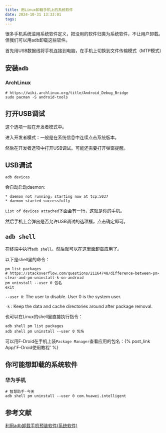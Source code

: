```yaml
---
title: 用Linux卸载手机上的系统软件
date: 2024-10-31 13:33:01
tags:
---
```


很多手机系统滥用系统软件定义，把没用的软件归类为系统软件，不让用户卸载。但我们可以用adb卸载这些软件。

首先用USB数据线将手机连接到电脑，在手机上切换到文件传输模式（MTP模式）

## 安装`adb`

### ArchLinux

```shell
# https://wiki.archlinux.org/title/Android_Debug_Bridge
sudo pacman -S android-tools
```

## 打开USB调试

这个选项一般在开发者模式中。

进入开发者模式：一般是在系统信息中连续点击系统版本。

然后在开发者选项中打开USB调试。可能还需要打开弹窗提醒。

## USB调试

```shell
adb devices
```

会自动启动daemon:

```text
* daemon not running; starting now at tcp:5037
* daemon started successfully
```

`List of devices attached`下面会有一行，这就是你的手机。

然后手机上会弹出是否允许USB调试的选项框，点击确定即可。

## `adb shell`

在终端中执行`adb shell`。然后就可以在这里面卸载应用了。

以下是shell里的命令：

```shell
pm list packages
# https://stackoverflow.com/questions/21164748/difference-between-pm-clear-and-pm-uninstall-k-on-android
pm uninstall --user 0 包名
exit
```

`--user 0`: The user to disable. User 0 is the system user.

`-k` : Keep the data and cache directories around after package removal.

也可以在Linux的shell里直接执行指令：

```shell
adb shell pm list packages
adb shell pm uninstall --user 0 包名
```

可以用F-Droid在手机上装`Package Manager`查看应用的包名：{% post_link App/'F-Droid使用教程' %}

## 你可能想卸载的系统软件

### 华为手机

```shell
# 智慧助手-今天
adb shell pm uninstall --user 0 com.huawei.intelligent
```

## 参考文献

[利用adb卸载手机预装软件(系统软件)](https://blog.csdn.net/m0_43404934/article/details/124902494)
